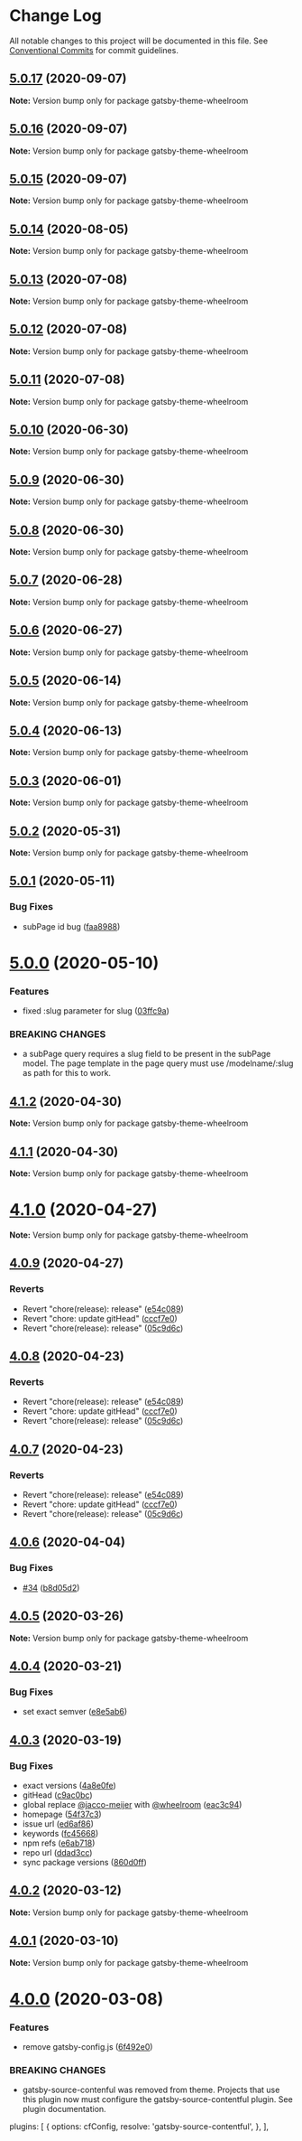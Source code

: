 # Change Log

All notable changes to this project will be documented in this file.
See [Conventional Commits](https://conventionalcommits.org) for commit guidelines.

## [5.0.17](https://github.com/wheelroom/wheelroom/compare/gatsby-theme-wheelroom@5.0.16...gatsby-theme-wheelroom@5.0.17) (2020-09-07)

**Note:** Version bump only for package gatsby-theme-wheelroom





## [5.0.16](https://github.com/wheelroom/wheelroom/compare/gatsby-theme-wheelroom@5.0.15...gatsby-theme-wheelroom@5.0.16) (2020-09-07)

**Note:** Version bump only for package gatsby-theme-wheelroom





## [5.0.15](https://github.com/wheelroom/wheelroom/compare/gatsby-theme-wheelroom@5.0.14...gatsby-theme-wheelroom@5.0.15) (2020-09-07)

**Note:** Version bump only for package gatsby-theme-wheelroom





## [5.0.14](https://github.com/wheelroom/wheelroom/compare/gatsby-theme-wheelroom@5.0.13...gatsby-theme-wheelroom@5.0.14) (2020-08-05)

**Note:** Version bump only for package gatsby-theme-wheelroom





## [5.0.13](https://github.com/wheelroom/wheelroom/compare/gatsby-theme-wheelroom@5.0.12...gatsby-theme-wheelroom@5.0.13) (2020-07-08)

**Note:** Version bump only for package gatsby-theme-wheelroom





## [5.0.12](https://github.com/wheelroom/wheelroom/compare/gatsby-theme-wheelroom@5.0.11...gatsby-theme-wheelroom@5.0.12) (2020-07-08)

**Note:** Version bump only for package gatsby-theme-wheelroom





## [5.0.11](https://github.com/wheelroom/wheelroom/compare/gatsby-theme-wheelroom@5.0.10...gatsby-theme-wheelroom@5.0.11) (2020-07-08)

**Note:** Version bump only for package gatsby-theme-wheelroom





## [5.0.10](https://github.com/wheelroom/wheelroom/compare/gatsby-theme-wheelroom@5.0.9...gatsby-theme-wheelroom@5.0.10) (2020-06-30)

**Note:** Version bump only for package gatsby-theme-wheelroom





## [5.0.9](https://github.com/wheelroom/wheelroom/compare/gatsby-theme-wheelroom@5.0.8...gatsby-theme-wheelroom@5.0.9) (2020-06-30)

**Note:** Version bump only for package gatsby-theme-wheelroom





## [5.0.8](https://github.com/wheelroom/wheelroom/compare/gatsby-theme-wheelroom@5.0.7...gatsby-theme-wheelroom@5.0.8) (2020-06-30)

**Note:** Version bump only for package gatsby-theme-wheelroom





## [5.0.7](https://github.com/wheelroom/wheelroom/compare/gatsby-theme-wheelroom@5.0.6...gatsby-theme-wheelroom@5.0.7) (2020-06-28)

**Note:** Version bump only for package gatsby-theme-wheelroom





## [5.0.6](https://github.com/wheelroom/wheelroom/compare/gatsby-theme-wheelroom@5.0.5...gatsby-theme-wheelroom@5.0.6) (2020-06-27)

**Note:** Version bump only for package gatsby-theme-wheelroom





## [5.0.5](https://github.com/wheelroom/wheelroom/compare/gatsby-theme-wheelroom@5.0.4...gatsby-theme-wheelroom@5.0.5) (2020-06-14)

**Note:** Version bump only for package gatsby-theme-wheelroom





## [5.0.4](https://github.com/wheelroom/wheelroom/compare/gatsby-theme-wheelroom@5.0.3...gatsby-theme-wheelroom@5.0.4) (2020-06-13)

**Note:** Version bump only for package gatsby-theme-wheelroom





## [5.0.3](https://github.com/wheelroom/wheelroom/compare/gatsby-theme-wheelroom@5.0.2...gatsby-theme-wheelroom@5.0.3) (2020-06-01)

**Note:** Version bump only for package gatsby-theme-wheelroom





## [5.0.2](https://github.com/wheelroom/wheelroom/compare/gatsby-theme-wheelroom@5.0.1...gatsby-theme-wheelroom@5.0.2) (2020-05-31)

**Note:** Version bump only for package gatsby-theme-wheelroom





## [5.0.1](https://github.com/wheelroom/wheelroom/compare/gatsby-theme-wheelroom@5.0.0...gatsby-theme-wheelroom@5.0.1) (2020-05-11)


### Bug Fixes

* subPage id bug ([faa8988](https://github.com/wheelroom/wheelroom/commit/faa898838516c829d03430b2206c53dab8a563d4))





# [5.0.0](https://github.com/wheelroom/wheelroom/compare/gatsby-theme-wheelroom@4.1.2...gatsby-theme-wheelroom@5.0.0) (2020-05-10)


### Features

* fixed :slug parameter for slug ([03ffc9a](https://github.com/wheelroom/wheelroom/commit/03ffc9abecfec1c4dde107559f5c84fcf246aa15))


### BREAKING CHANGES

* a subPage query requires a slug field to be present in the subPage model. The page template in the page query must use /modelname/:slug as path for this to work.





## [4.1.2](https://github.com/wheelroom/wheelroom/compare/gatsby-theme-wheelroom@4.1.1...gatsby-theme-wheelroom@4.1.2) (2020-04-30)

**Note:** Version bump only for package gatsby-theme-wheelroom





## [4.1.1](https://github.com/wheelroom/wheelroom/compare/gatsby-theme-wheelroom@4.1.0...gatsby-theme-wheelroom@4.1.1) (2020-04-30)

**Note:** Version bump only for package gatsby-theme-wheelroom





# [4.1.0](https://github.com/wheelroom/wheelroom/compare/gatsby-theme-wheelroom@4.0.9...gatsby-theme-wheelroom@4.1.0) (2020-04-27)

**Note:** Version bump only for package gatsby-theme-wheelroom





## [4.0.9](https://github.com/wheelroom/wheelroom/compare/gatsby-theme-wheelroom@4.0.8...gatsby-theme-wheelroom@4.0.9) (2020-04-27)


### Reverts

* Revert "chore(release): release" ([e54c089](https://github.com/wheelroom/wheelroom/commit/e54c0895b5f62dc43b86d34c9292041af2d1f774))
* Revert "chore: update gitHead" ([cccf7e0](https://github.com/wheelroom/wheelroom/commit/cccf7e005abc23726020a1c917bc153a92915cf9))
* Revert "chore(release): release" ([05c9d6c](https://github.com/wheelroom/wheelroom/commit/05c9d6cf301c3a4c505cf8bd375e3cb03e14620b))





## [4.0.8](https://github.com/wheelroom/wheelroom/compare/gatsby-theme-wheelroom@4.0.8...gatsby-theme-wheelroom@4.0.8) (2020-04-23)


### Reverts

* Revert "chore(release): release" ([e54c089](https://github.com/wheelroom/wheelroom/commit/e54c0895b5f62dc43b86d34c9292041af2d1f774))
* Revert "chore: update gitHead" ([cccf7e0](https://github.com/wheelroom/wheelroom/commit/cccf7e005abc23726020a1c917bc153a92915cf9))
* Revert "chore(release): release" ([05c9d6c](https://github.com/wheelroom/wheelroom/commit/05c9d6cf301c3a4c505cf8bd375e3cb03e14620b))





## [4.0.7](https://github.com/wheelroom/wheelroom/compare/gatsby-theme-wheelroom@4.0.8...gatsby-theme-wheelroom@4.0.7) (2020-04-23)


### Reverts

* Revert "chore(release): release" ([e54c089](https://github.com/wheelroom/wheelroom/commit/e54c0895b5f62dc43b86d34c9292041af2d1f774))
* Revert "chore: update gitHead" ([cccf7e0](https://github.com/wheelroom/wheelroom/commit/cccf7e005abc23726020a1c917bc153a92915cf9))
* Revert "chore(release): release" ([05c9d6c](https://github.com/wheelroom/wheelroom/commit/05c9d6cf301c3a4c505cf8bd375e3cb03e14620b))





## [4.0.6](https://github.com/wheelroom/wheelroom/compare/gatsby-theme-wheelroom@4.0.5...gatsby-theme-wheelroom@4.0.6) (2020-04-04)


### Bug Fixes

* [#34](https://github.com/wheelroom/wheelroom/issues/34) ([b8d05d2](https://github.com/wheelroom/wheelroom/commit/b8d05d26b9be3c18dc6503522fc4e733283211ea))





## [4.0.5](https://github.com/wheelroom/wheelroom/compare/gatsby-theme-wheelroom@4.0.4...gatsby-theme-wheelroom@4.0.5) (2020-03-26)

**Note:** Version bump only for package gatsby-theme-wheelroom





## [4.0.4](https://github.com/wheelroom/wheelroom/compare/gatsby-theme-wheelroom@4.0.3...gatsby-theme-wheelroom@4.0.4) (2020-03-21)


### Bug Fixes

* set exact semver ([e8e5ab6](https://github.com/wheelroom/wheelroom/commit/e8e5ab6a108adf60d9a247dd53e8f7b2bb6ae3f7))





## [4.0.3](https://github.com/wheelroom/wheelroom/compare/gatsby-theme-wheelroom@4.0.2...gatsby-theme-wheelroom@4.0.3) (2020-03-19)


### Bug Fixes

* exact versions ([4a8e0fe](https://github.com/wheelroom/wheelroom/commit/4a8e0fe6f841c9e6ab4fc2335b5ab0c4446da890))
* gitHead ([c9ac0bc](https://github.com/wheelroom/wheelroom/commit/c9ac0bccc309e7b615424a310f66bea27851aa3f))
* global replace [@jacco-meijer](https://github.com/jacco-meijer) with [@wheelroom](https://github.com/wheelroom) ([eac3c94](https://github.com/wheelroom/wheelroom/commit/eac3c949381a2a5ce2a7aa656f458681b680dc6c))
* homepage ([54f37c3](https://github.com/wheelroom/wheelroom/commit/54f37c32233d4cab3faf4d9311ec56faf2837ef4))
* issue url ([ed6af86](https://github.com/wheelroom/wheelroom/commit/ed6af864c251bcba2731ce3890c6c3a498d97cad))
* keywords ([fc45668](https://github.com/wheelroom/wheelroom/commit/fc456689bb0ad07a8f848ff962f48400e0afbcc1))
* npm refs ([e6ab718](https://github.com/wheelroom/wheelroom/commit/e6ab718a873361116950353de328502405a771cd))
* repo url ([ddad3cc](https://github.com/wheelroom/wheelroom/commit/ddad3cc6c861fb6ae9afce676e49e24c5a32d781))
* sync package versions ([860d0ff](https://github.com/wheelroom/wheelroom/commit/860d0ffe09d318c42d71351cd7f4ba7951e6b882))





## [4.0.2](https://github.com/wheelroom/wheelroom/compare/gatsby-theme-wheelroom@4.0.1...gatsby-theme-wheelroom@4.0.2) (2020-03-12)

**Note:** Version bump only for package gatsby-theme-wheelroom





## [4.0.1](https://github.com/wheelroom/wheelroom/compare/gatsby-theme-wheelroom@4.0.0...gatsby-theme-wheelroom@4.0.1) (2020-03-10)

**Note:** Version bump only for package gatsby-theme-wheelroom





# [4.0.0](https://github.com/wheelroom/wheelroom/compare/gatsby-theme-wheelroom@3.4.2...gatsby-theme-wheelroom@4.0.0) (2020-03-08)


### Features

* remove gatsby-config.js ([6f492e0](https://github.com/wheelroom/wheelroom/commit/6f492e0d70051fd5bbe140db429c9a51e8e5a4b5))


### BREAKING CHANGES

* gatsby-source-contenful was removed from theme. Projects that use this plugin now must configure the gatsby-source-contentful plugin. See plugin documentation.

plugins: [
  {
    options: cfConfig,
    resolve: 'gatsby-source-contentful',
  },
],
